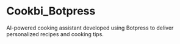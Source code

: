 # Cookbi_Botpress
AI-powered cooking assistant developed using Botpress to deliver personalized recipes and cooking tips.
